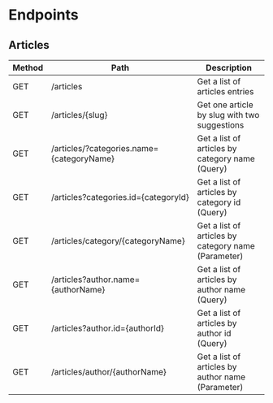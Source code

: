 # Endpoints

## Articles

| Method  | Path                                        | Description                                         |
|---------|---------------------------------------------|-----------------------------------------------------|
| GET     | /articles                                   | Get a list of articles entries                      |
| GET     | /articles/{slug}                            | Get one article by slug with two suggestions        |
| GET     | /articles/?categories.name={categoryName}   | Get a list of articles by category name (Query)     |
| GET     | /articles?categories.id={categoryId}        | Get a list of articles by category id (Query)       |
| GET     | /articles/category/{categoryName}           | Get a list of articles by category name (Parameter) |
| GET     | /articles?author.name={authorName}          | Get a list of articles by author name (Query)       |
| GET     | /articles?author.id={authorId}              | Get a list of articles by author id (Query)         |
| GET     | /articles/author/{authorName}               | Get a list of articles by author name (Parameter)   |
